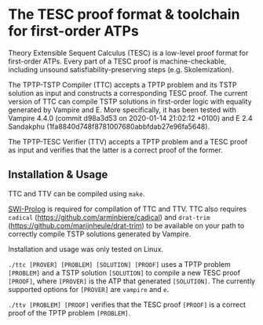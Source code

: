 # The TESC proof format & toolchain for first-order ATPs

Theory Extensible Sequent Calculus (TESC) is a low-level 
proof format for first-order ATPs. Every part of a TESC proof is 
machine-checkable, including unsound satisfiability-preserving 
steps (e.g. Skolemization).

The TPTP-TSTP Compiler (TTC) accepts a TPTP problem and its TSTP solution 
as input and constructs a corresponding TESC proof. The current version of 
TTC can compile TSTP solutions in first-order logic with equality generated 
by Vampire and E. More specifically, it has been tested with Vampire 4.4.0 
(commit d98a3d53 on 2020-01-14 21:02:12 +0100) and E 2.4 Sandakphu 
(1fa8840d748f8781007680abbfdab27e96fa5648).

The TPTP-TESC Verifier (TTV) accepts a TPTP problem and a TESC proof as 
input and verifies that the latter is a correct proof of the former.

## Installation & Usage 

TTC and TTV can be compiled using `make`.

[SWI-Prolog](https://www.swi-prolog.org/) is required for compilation of TTC and TTV.
TTC also requires `cadical` (https://github.com/arminbiere/cadical) and `drat-trim`
(https://github.com/marijnheule/drat-trim) to be available on your path to correctly 
compile TSTP solutions generated by Vampire. 

Installation and usage was only tested on Linux.

`./ttc [PROVER] [PROBLEM] [SOLUTION] [PROOF]` uses a TPTP problem `[PROBLEM]` 
and a TSTP solution `[SOLUTION]` to compile a new TESC proof `[PROOF]`, where 
`[PROVER]` is the ATP that generated `[SOLUTION]`. The currently supported 
options for `[PROVER]` are `vampire` and `e`.

`./ttv [PROBLEM] [PROOF]` verifies that the TESC proof `[PROOF]` is a 
correct proof of the TPTP problem `[PROBLEM]`. 